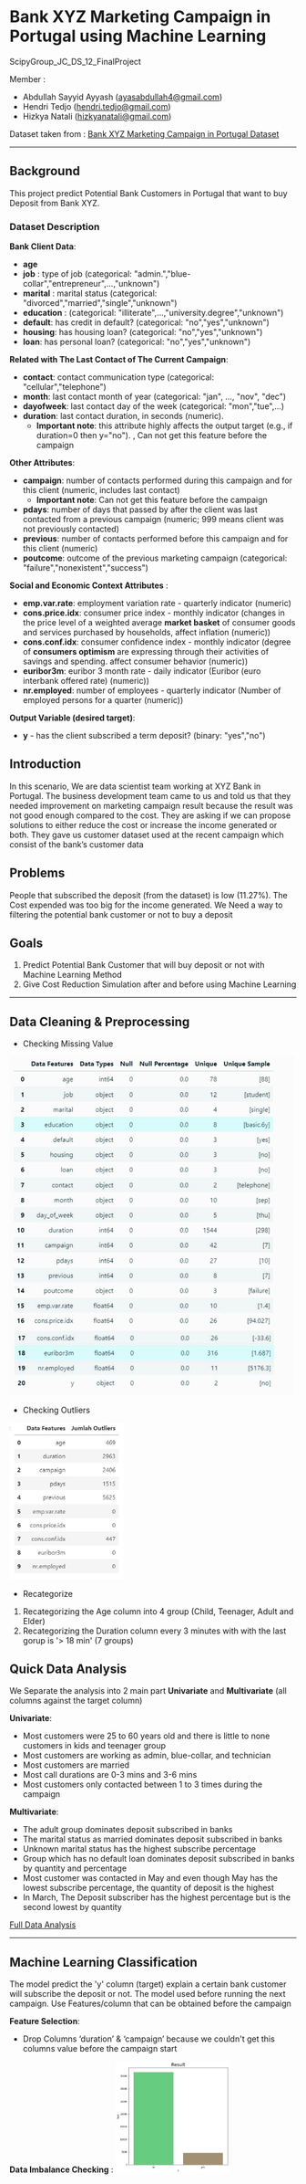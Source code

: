 # Bank XYZ Marketing Campaign in Portugal using Machine Learning

ScipyGroup_JC_DS_12_FinalProject

Member :
- Abdullah Sayyid Ayyash (ayasabdullah4@gmail.com)
- Hendri Tedjo (hendri.tedjo@gmail.com)
- Hizkya Natali (hizkyanatali@gmail.com)

Dataset taken from : [Bank XYZ Marketing Campaign in Portugal Dataset](https://www.kaggle.com/volodymyrgavrysh/bank-marketing-campaigns-dataset)

<hr>

## Background

This project predict Potential Bank Customers in Portugal that want to buy Deposit from Bank XYZ. 

### Dataset Description

__Bank Client Data__:
- __age__
- __job__ : type of job (categorical: "admin.","blue-collar","entrepreneur",...,"unknown")
- __marital__ : marital status (categorical: "divorced","married","single","unknown")
- __education__ : (categorical: "illiterate",...,"university.degree","unknown")
- __default__: has credit in default? (categorical: "no","yes","unknown")
- __housing__: has housing loan? (categorical: "no","yes","unknown")
- __loan__: has personal loan? (categorical: "no","yes","unknown")
    
__Related with The Last Contact of The Current Campaign__:
- __contact__: contact communication type (categorical: "cellular","telephone")
- __month__: last contact month of year (categorical: "jan", …, "nov", "dec")
- __dayofweek__: last contact day of the week (categorical: "mon","tue",...)
- __duration__: last contact duration, in seconds (numeric).
    - __Important note__: this attribute highly affects the output target (e.g., if duration=0 then y="no"). , Can not get this feature before the campaign

__Other Attributes__:
- __campaign__: number of contacts performed during this campaign and for this client (numeric, includes last contact)
    - __Important note__: Can not get this feature before the campaign
- __pdays__: number of days that passed by after the client was last contacted from a previous campaign (numeric; 999 means client was not previously contacted)
- __previous__: number of contacts performed before this campaign and for this client (numeric)
- __poutcome__: outcome of the previous marketing campaign (categorical: "failure","nonexistent","success")

__Social and Economic Context Attributes__ :
- __emp.var.rate__: employment variation rate - quarterly indicator (numeric)
- __cons.price.idx__: consumer price index - monthly indicator (changes in the price level of a weighted average __market basket__ of consumer goods and services purchased by households, affect inflation (numeric))
- __cons.conf.idx__: consumer confidence index - monthly indicator (degree of __consumers optimism__ are expressing through their activities of savings and spending. affect consumer behavior (numeric))
- __euribor3m__: euribor 3 month rate - daily indicator (Euribor (euro interbank offered rate) (numeric))
- __nr.employed__: number of employees - quarterly indicator (Number of employed persons for a quarter (numeric))

__Output Variable (desired target)__:
- __y__ - has the client subscribed a term deposit? (binary: "yes","no")


## Introduction

In this scenario, We are data scientist team working at XYZ Bank in Portugal. The business development team came to us and told us that they needed improvement on marketing campaign result because the result was not good enough compared to the cost.
They are asking if we can propose solutions to either reduce the cost or increase the income generated or both. They gave us customer dataset used at the recent campaign which consist of the bank’s customer data

## Problems

People that subscribed the deposit (from the dataset) is low (11.27%). The Cost expended was too big for the income generated. We Need a way to filtering the potential bank customer or not to buy a deposit

## Goals

1. Predict Potential Bank Customer that will buy deposit or not with Machine Learning Method
2. Give Cost Reduction Simulation after and before using Machine Learning

<hr>

## Data Cleaning & Preprocessing

- Checking Missing Value
<img src="https://github.com/PurwadhikaDev/ScipyGroup_JC_DS_12_FinalProject/blob/main/Pictures/Null.jpg" alt="Missing Value" width="500"/>

- Checking Outliers
<img src="https://github.com/PurwadhikaDev/ScipyGroup_JC_DS_12_FinalProject/blob/main/Pictures/Outliers.JPG" alt="Outliers" width="200"/>

- Recategorize
1. Recategorizing the Age column into 4 group (Child, Teenager, Adult and Elder)
2. Recategorizing the Duration column every 3 minutes with with the last gorup is '> 18 min' (7 groups)

## Quick Data Analysis

We Separate the analysis into 2 main part __Univariate__ and __Multivariate__ (all columns against the target column)

__Univariate__:
- Most customers were 25 to 60 years old and there is little to none customers in kids and teenager group
- Most customers are working as admin, blue-collar, and technician
- Most customers are married
- Most call durations are 0-3 mins and 3-6 mins
- Most customers only contacted between 1 to 3 times during the campaign

__Multivariate__:
- The adult group dominates deposit subscribed in banks
- The marital status as married dominates deposit subscribed in banks
- Unknown marital status has the highest subscribe percentage
- Group which has no default loan dominates deposit subscribed in banks by quantity and percentage
- Most customer was contacted in May and even though May has the lowest subscribe percentage, the quantity of deposit is the highest
- In March, The Deposit subscriber has the highest percentage but is the second lowest by quantity

[Full Data Analysis](https://github.com/PurwadhikaDev/ScipyGroup_JC_DS_12_FinalProject/blob/main/1.%20Data%20Cleaning%2C%20Preprocessing%2C%20Exploratory%2C%20and%20Explanatory.ipynb)

<hr>

## Machine Learning Classification

The model predict the 'y' column (target) explain a certain bank customer will subscribe the deposit or not. The model used before running the next campaign. Use Features/column that can be obtained before the campaign

__Feature Selection__:
- Drop Columns ‘duration’ & ‘campaign’ because we couldn't get this columns value before the campaign start

__Data Imbalance Checking__ :
<img src="https://github.com/PurwadhikaDev/ScipyGroup_JC_DS_12_FinalProject/blob/main/Pictures/Data%20Imbalance.jpg" alt="Data Imbalance" width="200"/>